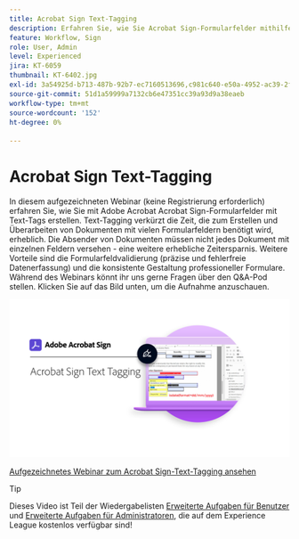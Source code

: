 ```yaml
---
title: Acrobat Sign Text-Tagging
description: Erfahren Sie, wie Sie Acrobat Sign-Formularfelder mithilfe von Text-Tags in Adobe Acrobat erstellen.
feature: Workflow, Sign
role: User, Admin
level: Experienced
jira: KT-6059
thumbnail: KT-6402.jpg
exl-id: 3a54925d-b713-487b-92b7-ec7160513696,c981c640-e50a-4952-ac39-2f90d6d0cf08
source-git-commit: 51d1a59999a7132cb6e47351cc39a93d9a38eaeb
workflow-type: tm+mt
source-wordcount: '152'
ht-degree: 0%

---
```


# Acrobat Sign Text-Tagging

In diesem aufgezeichneten Webinar (keine Registrierung erforderlich) erfahren Sie, wie Sie mit Adobe Acrobat Acrobat Sign-Formularfelder mit Text-Tags erstellen. Text-Tagging verkürzt die Zeit, die zum Erstellen und Überarbeiten von Dokumenten mit vielen Formularfeldern benötigt wird, erheblich. Die Absender von Dokumenten müssen nicht jedes Dokument mit einzelnen Feldern versehen - eine weitere erhebliche Zeitersparnis. Weitere Vorteile sind die Formularfeldvalidierung (präzise und fehlerfreie Datenerfassung) und die konsistente Gestaltung professioneller Formulare. Während des Webinars könnt ihr uns gerne Fragen über den Q&amp;A-Pod stellen. Klicken Sie auf das Bild unten, um die Aufnahme anzuschauen.

[![Sitzung abspielen](../assets/Text-Tagging.png)](https://event.on24.com/wcc/r/2338276/415BE4603F60A61A546C0A91528B444F)

[Aufgezeichnetes Webinar zum Acrobat Sign-Text-Tagging ansehen](https://event.on24.com/wcc/r/2338276/415BE4603F60A61A546C0A91528B444F)

>[!TIP]
>
>Dieses Video ist Teil der Wiedergabelisten [Erweiterte Aufgaben für Benutzer](https://experienceleague.adobe.com/en/playlists/acrobat-sign-get-started-business-users) und [Erweiterte Aufgaben für Administratoren](https://experienceleague.adobe.com/en/playlists/acrobat-sign-perform-advanced-tasks-administrators), die auf dem Experience League kostenlos verfügbar sind!
